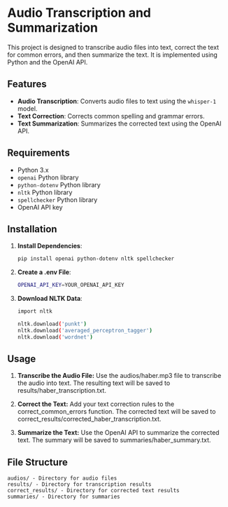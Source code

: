 # Audio Transcription and Summarization

This project is designed to transcribe audio files into text, correct the text for common errors, and then summarize the text. It is implemented using Python and the OpenAI API.

## Features

- **Audio Transcription**: Converts audio files to text using the `whisper-1` model.
- **Text Correction**: Corrects common spelling and grammar errors.
- **Text Summarization**: Summarizes the corrected text using the OpenAI API.

## Requirements

- Python 3.x
- `openai` Python library
- `python-dotenv` Python library
- `nltk` Python library
- `spellchecker` Python library
- OpenAI API key

## Installation

1. **Install Dependencies**:
   ```bash
   pip install openai python-dotenv nltk spellchecker


2. **Create a .env File**:
    ```bash
    OPENAI_API_KEY=YOUR_OPENAI_API_KEY
    ```

3. **Download NLTK Data**:
    ```bash
    import nltk

    nltk.download('punkt')
    nltk.download('averaged_perceptron_tagger')
    nltk.download('wordnet')
    ```

## Usage
1. **Transcribe the Audio File:**
Use the audios/haber.mp3 file to transcribe the audio into text. The resulting text will be saved to results/haber_transcription.txt.

2. **Correct the Text:**
Add your text correction rules to the correct_common_errors function. The corrected text will be saved to correct_results/corrected_haber_transcription.txt.

3. **Summarize the Text:**
Use the OpenAI API to summarize the corrected text. The summary will be saved to summaries/haber_summary.txt.

## File Structure
    audios/ - Directory for audio files
    results/ - Directory for transcription results
    correct_results/ - Directory for corrected text results
    summaries/ - Directory for summaries